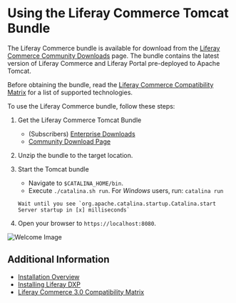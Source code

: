# Using the Liferay Commerce Tomcat Bundle

The Liferay Commerce bundle is available for download from the [Liferay Commerce Community Downloads](https://commerce.liferay.dev/download) page. The bundle contains the latest version of Liferay Commerce and Liferay Portal pre-deployed to Apache Tomcat.

Before obtaining the bundle, read the [Liferay Commerce Compatibility Matrix](https://help.liferay.com/hc/en-us/articles/360049238151) for a list of supported technologies.

To use the Liferay Commerce bundle, follow these steps:

1. Get the Liferay Commerce Tomcat Bundle

    * (Subscribers) [Enterprise Downloads](https://customer.liferay.com/downloads?p_p_id=com_liferay_osb_customer_downloads_display_web_DownloadsDisplayPortlet&_com_liferay_osb_customer_downloads_display_web_DownloadsDisplayPortlet_productAssetCategoryId=118190997&_com_liferay_osb_customer_downloads_display_web_DownloadsDisplayPortlet_fileTypeAssetCategoryId=118191001)
    * [Community Download Page](https://www.liferay.com/downloads-community)

1. Unzip the bundle to the target location.

1. Start the Tomcat bundle
    * Navigate to `$CATALINA_HOME/bin`.
    * Execute `./catalina.sh run`. For *Windows* users, run: `catalina run`

    ```{tip}
    Wait until you see `org.apache.catalina.startup.Catalina.start Server startup in [x] milliseconds`
    ```

1. Open your browser to `https://localhost:8080`.

![Welcome Image](./using-the-liferay-commerce-tomcat-bundle/images/01.png)

## Additional Information

* [Installation Overview](../installation-overview.md)
* [Installing Liferay DXP](https://learn.liferay.com/dxp/latest/en/installation-and-upgrades/installing-liferay/installing-a-liferay-tomcat-bundle.html)
* [Liferay Commerce 3.0 Compatibility Matrix](https://help.liferay.com/hc/en-us/articles/360049238151)

